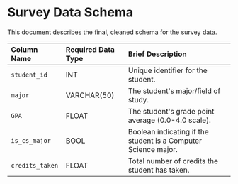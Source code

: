 # Survey Data Schema

This document describes the final, cleaned schema for the survey data.

| Column Name | Required Data Type | Brief Description |
| :--- | :--- | :--- |
| `student_id` | INT | Unique identifier for the student. |
| `major` | VARCHAR(50) | The student's major/field of study. |
| `GPA` | FLOAT | The student's grade point average (0.0-4.0 scale). |
| `is_cs_major` | BOOL | Boolean indicating if the student is a Computer Science major. |
| `credits_taken` | FLOAT | Total number of credits the student has taken. |